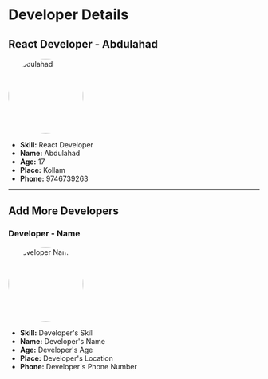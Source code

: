 # Developer Details

## React Developer - Abdulahad

<img src="https://github.com/SPDC-ORG/Developer-Details/blob/main/IMG_1579.png" alt="Abdulahad" width="150" style="border-radius: 50%;">

- **Skill:** React Developer 
- **Name:** Abdulahad
- **Age:** 17
- **Place:** Kollam
- **Phone:** 9746739263

---

## Add More Developers

### Developer - Name

<img src="image_link_here" alt="Developer Name" width="150" style="border-radius: 50%;">

- **Skill:** Developer's Skill 
- **Name:** Developer's Name
- **Age:** Developer's Age
- **Place:** Developer's Location
- **Phone:** Developer's Phone Number

